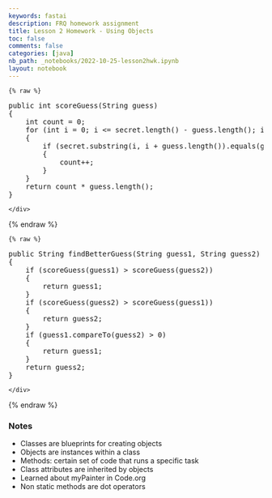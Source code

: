 ```yaml
---
keywords: fastai
description: FRQ homework assignment
title: Lesson 2 Homework - Using Objects
toc: false 
comments: false
categories: [java]
nb_path: _notebooks/2022-10-25-lesson2hwk.ipynb
layout: notebook
---
```


<!--
#################################################
### THIS FILE WAS AUTOGENERATED! DO NOT EDIT! ###
#################################################
# file to edit: _notebooks/2022-10-25-lesson2hwk.ipynb
-->

<div class="container" id="notebook-container">
        
    {% raw %}
    
<div class="cell border-box-sizing code_cell rendered">
<div class="input">

<div class="inner_cell">
    <div class="input_area">
<div class=" highlight hl-java"><pre><span></span><span class="kd">public</span> <span class="kt">int</span> <span class="nf">scoreGuess</span><span class="p">(</span><span class="n">String</span> <span class="n">guess</span><span class="p">)</span>
<span class="p">{</span>
    <span class="kt">int</span> <span class="n">count</span> <span class="o">=</span> <span class="mi">0</span><span class="p">;</span>
    <span class="k">for</span> <span class="p">(</span><span class="kt">int</span> <span class="n">i</span> <span class="o">=</span> <span class="mi">0</span><span class="p">;</span> <span class="n">i</span> <span class="o">&lt;=</span> <span class="n">secret</span><span class="p">.</span><span class="na">length</span><span class="p">()</span> <span class="o">-</span> <span class="n">guess</span><span class="p">.</span><span class="na">length</span><span class="p">();</span> <span class="n">i</span><span class="o">++</span><span class="p">)</span>
    <span class="p">{</span>
        <span class="k">if</span> <span class="p">(</span><span class="n">secret</span><span class="p">.</span><span class="na">substring</span><span class="p">(</span><span class="n">i</span><span class="p">,</span> <span class="n">i</span> <span class="o">+</span> <span class="n">guess</span><span class="p">.</span><span class="na">length</span><span class="p">()).</span><span class="na">equals</span><span class="p">(</span><span class="n">guess</span><span class="p">))</span>
        <span class="p">{</span>
            <span class="n">count</span><span class="o">++</span><span class="p">;</span>
        <span class="p">}</span>
    <span class="p">}</span>
    <span class="k">return</span> <span class="n">count</span> <span class="o">*</span> <span class="n">guess</span><span class="p">.</span><span class="na">length</span><span class="p">();</span>
<span class="p">}</span>
</pre></div>

    </div>
</div>
</div>

</div>
    {% endraw %}

    {% raw %}
    
<div class="cell border-box-sizing code_cell rendered">
<div class="input">

<div class="inner_cell">
    <div class="input_area">
<div class=" highlight hl-java"><pre><span></span><span class="kd">public</span> <span class="n">String</span> <span class="nf">findBetterGuess</span><span class="p">(</span><span class="n">String</span> <span class="n">guess1</span><span class="p">,</span> <span class="n">String</span> <span class="n">guess2</span><span class="p">)</span>
<span class="p">{</span>
    <span class="k">if</span> <span class="p">(</span><span class="n">scoreGuess</span><span class="p">(</span><span class="n">guess1</span><span class="p">)</span> <span class="o">&gt;</span> <span class="n">scoreGuess</span><span class="p">(</span><span class="n">guess2</span><span class="p">))</span>
    <span class="p">{</span>
        <span class="k">return</span> <span class="n">guess1</span><span class="p">;</span>
    <span class="p">}</span>
    <span class="k">if</span> <span class="p">(</span><span class="n">scoreGuess</span><span class="p">(</span><span class="n">guess2</span><span class="p">)</span> <span class="o">&gt;</span> <span class="n">scoreGuess</span><span class="p">(</span><span class="n">guess1</span><span class="p">))</span>
    <span class="p">{</span>
        <span class="k">return</span> <span class="n">guess2</span><span class="p">;</span>
    <span class="p">}</span>
    <span class="k">if</span> <span class="p">(</span><span class="n">guess1</span><span class="p">.</span><span class="na">compareTo</span><span class="p">(</span><span class="n">guess2</span><span class="p">)</span> <span class="o">&gt;</span> <span class="mi">0</span><span class="p">)</span>
    <span class="p">{</span>
        <span class="k">return</span> <span class="n">guess1</span><span class="p">;</span>
    <span class="p">}</span>
    <span class="k">return</span> <span class="n">guess2</span><span class="p">;</span>
<span class="p">}</span>
</pre></div>

    </div>
</div>
</div>

</div>
    {% endraw %}

<div class="cell border-box-sizing text_cell rendered"><div class="inner_cell">
<div class="text_cell_render border-box-sizing rendered_html">
<h3 id="Notes">Notes<a class="anchor-link" href="#Notes"> </a></h3><ul>
<li>Classes are blueprints for creating objects</li>
<li>Objects are instances within a class</li>
<li>Methods: certain set of code that runs a specific task</li>
<li>Class attributes are inherited by objects</li>
<li>Learned about myPainter in Code.org</li>
<li>Non static methods are dot operators </li>
</ul>

</div>
</div>
</div>
</div>
 

